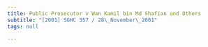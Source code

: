 ```yaml
---
title: Public Prosecutor v Wan Kamil bin Md Shafian and Others
subtitle: "[2001] SGHC 357 / 28\_November\_2001"
tags: null

---
```


